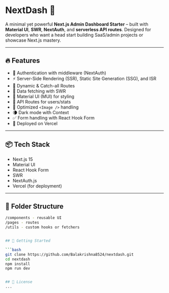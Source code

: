 # NextDash 🚀

A minimal yet powerful **Next.js Admin Dashboard Starter** – built with **Material UI**, **SWR**, **NextAuth**, and **serverless API routes**. Designed for developers who want a head start building SaaS/admin projects or showcase Next.js mastery.

---

## 🔥 Features

- 🔐 Authentication with middleware (NextAuth)
- ⚡ Server-Side Rendering (SSR), Static Site Generation (SSG), and ISR
- 🧭 Dynamic & Catch-all Routes
- 🧠 Data fetching with SWR
- 🎨 Material UI (MUI) for styling
- 🧰 API Routes for users/stats
- 📸 Optimized `<Image />` handling
- 🌘 Dark mode with Context
- ✅ Form handling with React Hook Form
- 🚀 Deployed on Vercel

---

## 📦 Tech Stack

- Next.js 15
- Material UI
- React Hook Form
- SWR
- NextAuth.js
- Vercel (for deployment)

---

## 📂 Folder Structure

```bash
/components - reusable UI
/pages - routes
/utils - custom hooks or fetchers


## 🚀 Getting Started

```bash
git clone https://github.com/Balakrishna8524/nextdash.git
cd nextdash
npm install
npm run dev


## 📝 License
...
